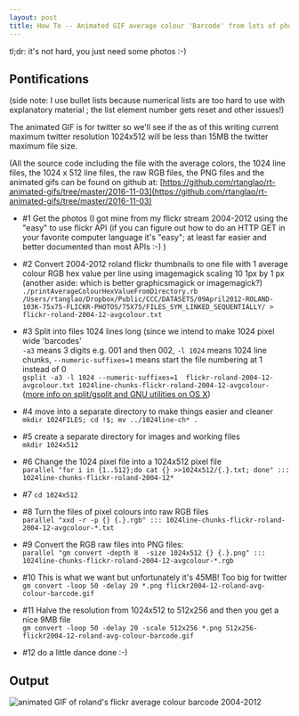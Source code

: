 ```yaml
---
layout: post
title: How To -- Animated GIF average colour 'Barcode' from lots of photos
---
```


tl;dr: it's not hard, you just need some photos :-)

## Pontifications

(side note: I use bullet lists because numerical lists are too hard to use with explanatory material ; the list element number gets reset and other issues!)

The animated GIF is for twitter so we'll see if the as of this writing current maximum twitter resolution 1024x512 will be less than 15MB the twitter maximum file size.

(All the source code including the file with the average colors, the 1024 line files, the 1024 x 512 line files, the raw RGB files, the PNG files and the animated gifs can be found on github at: [https://github.com/rtanglao/rt-animated-gifs/tree/master/2016-11-03](https://github.com/rtanglao/rt-animated-gifs/tree/master/2016-11-03)

* \#1 Get the photos (I got mine from my flickr stream 2004-2012 using the "easy" to use flickr API (if you can figure out how to do an HTTP GET in your favorite computer language it's "easy"; at least far easier and better documented than most APIs :-) )

* \#2 Convert 2004-2012 roland flickr thumbnails to one file with 1 average colour RGB hex value per line using imagemagick scaling 10 1px by 1 px (another aside: which is better graphicsmagick or imagemagick?) <br />
```./printAverageColourHexValueFromDirectory.rb /Users/rtanglao/Dropbox/Public/CCC/DATASETS/09April2012-ROLAND-103K-75x75-FLICKR-PHOTOS/75X75/FILES_SYM_LINKED_SEQUENTIALLY/ > flickr-roland-2004-12-avgcolour.txt ``` 

* \#3 Split into files 1024 lines long (since we intend to make 1024 pixel wide 'barcodes' <br />
```-a3``` means 3 digits e.g. 001 and then 002, ```-l 1024``` means 1024 line chunks, ```--numeric-suffixes=1``` means start the file numbering at 1 instead of 0 <br />
 ```gsplit -a3 -l 1024 --numeric-suffixes=1  flickr-roland-2004-12-avgcolour.txt 1024line-chunks-flickr-roland-2004-12-avgcolour-``` ([more info on split/gsplit and GNU utilities on OS X](http://rolandtanglao.com/2016/11/06/p1-linux-core-utilities-instead-of-osx-bsd-utilities/))
 
* \#4 move into a separate directory to make things easier and cleaner <br />
```mkdir 1024FILES; cd !$; mv ../1024line-ch* .```

* \#5 create a separate directory for images and working files <br />
```mkdir 1024x512```

* \#6 Change the 1024 pixel file into a 1024x512 pixel file <br />
```parallel "for i in {1..512};do cat {} >>1024x512/{.}.txt; done" ::: 1024line-chunks-flickr-roland-2004-12*```

* \#7 ```cd 1024x512```

* \#8 Turn the files of pixel colours into raw RGB files<br />
```parallel "xxd -r -p {} {.}.rgb" ::: 1024line-chunks-flickr-roland-2004-12-avgcolour-*.txt```

* \#9 Convert the RGB raw files into PNG files:  <br />
```parallel "gm convert -depth 8  -size 1024x512 {} {.}.png" ::: 1024line-chunks-flickr-roland-2004-12-avgcolour-*.rgb```

* \#10 This is what we want but unfortunately it's 45MB! Too big for twitter <br />
```gm convert -loop 50 -delay 20 *.png flickr2004-12-roland-avg-colour-barcode.gif``` 

* \#11 Halve the resolution from 1024x512 to 512x256 and then you get a nice 9MB file<br />
```gm convert -loop 50 -delay 20 -scale 512x256 *.png 512x256-flickr2004-12-roland-avg-colour-barcode.gif```

* \#12 do a little dance done :-)

## Output

![animated GIF of roland's flickr average colour barcode 2004-2012](https://c2.staticflickr.com/6/5629/30170047903_3d6757bd08_o_d.gif "animated GIF of roland's flickr average colour barcode 2004-2012")


